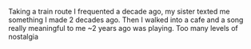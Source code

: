 Taking a train route I frequented a decade ago, my sister texted me something I made 2 decades ago. Then I walked into a cafe and a song really meaningful to me ~2 years ago was playing. Too many levels of nostalgia

